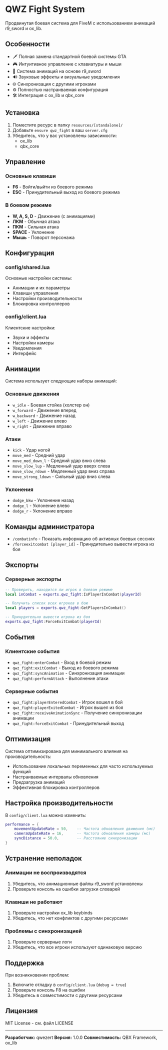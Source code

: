 # QWZ Fight System

Продвинутая боевая система для FiveM с использованием анимаций r9_sword и ox_lib.

## Особенности

- 🗡️ Полная замена стандартной боевой системы GTA
- 🎮 Интуитивное управление с клавиатуры и мыши
- 🎯 Система анимаций на основе r9_sword
- 🔊 Звуковые эффекты и визуальные уведомления
- 🌐 Синхронизация с другими игроками
- ⚙️ Полностью настраиваемая конфигурация
- 🛠️ Интеграция с ox_lib и qbx_core

## Установка

1. Поместите ресурс в папку `resources/[standalone]/`
2. Добавьте `ensure qwz_fight` в ваш `server.cfg`
3. Убедитесь, что у вас установлены зависимости:
   - ox_lib
   - qbx_core

## Управление

### Основные клавиши
- **F6** - Войти/выйти из боевого режима
- **ESC** - Принудительный выход из боевого режима

### В боевом режиме
- **W, A, S, D** - Движение (с анимациями)
- **ЛКМ** - Обычная атака
- **ПКМ** - Сильная атака
- **SPACE** - Уклонение
- **Мышь** - Поворот персонажа

## Конфигурация

### config/shared.lua
Основные настройки системы:
- Анимации и их параметры
- Клавиши управления
- Настройки производительности
- Блокировка контроллеров

### config/client.lua
Клиентские настройки:
- Звуки и эффекты
- Настройки камеры
- Уведомления
- Интерфейс

## Анимации

Система использует следующие наборы анимаций:

### Основные движения
- `w_idle` - Боевая стойка (холстер он)
- `w_forward` - Движение вперед
- `w_backward` - Движение назад
- `w_left` - Движение влево
- `w_right` - Движение вправо

### Атаки
- `kick` - Удар ногой
- `move_med` - Средний удар
- `move_med_down_l` - Средний удар вниз слева
- `move_slow_lup` - Медленный удар вверх слева
- `move_slow_rdown` - Медленный удар вниз справа
- `move_strong_ldown` - Сильный удар вниз слева

### Уклонения
- `dodge_bkw` - Уклонение назад
- `dodge_l` - Уклонение влево
- `dodge_r` - Уклонение вправо

## Команды администратора

- `/combatinfo` - Показать информацию об активных боевых сессиях
- `/forceexitcombat [player_id]` - Принудительно вывести игрока из боя

## Экспорты

### Серверные экспорты
```lua
-- Проверить, находится ли игрок в боевом режиме
local inCombat = exports.qwz_fight:IsPlayerInCombat(playerId)

-- Получить список всех игроков в бою
local players = exports.qwz_fight:GetPlayersInCombat()

-- Принудительно вывести игрока из боя
exports.qwz_fight:ForceExitCombat(playerId)
```

## События

### Клиентские события
- `qwz_fight:enterCombat` - Вход в боевой режим
- `qwz_fight:exitCombat` - Выход из боевого режима
- `qwz_fight:syncAnimation` - Синхронизация анимации
- `qwz_fight:performAttack` - Выполнение атаки

### Серверные события
- `qwz_fight:playerEnteredCombat` - Игрок вошел в бой
- `qwz_fight:playerExitedCombat` - Игрок вышел из боя
- `qwz_fight:receiveAnimationSync` - Получение синхронизации анимации
- `qwz_fight:forceExitCombat` - Принудительный выход

## Оптимизация

Система оптимизирована для минимального влияния на производительность:

- Использование локальных переменных для часто используемых функций
- Настраиваемые интервалы обновления
- Предзагрузка анимаций
- Эффективная блокировка контроллеров

## Настройка производительности

В `config/client.lua` можно изменить:

```lua
performance = {
    movementUpdateRate = 50,    -- Частота обновления движения (мс)
    cameraUpdateRate = 16,      -- Частота обновления камеры (мс)
    syncDistance = 50.0,        -- Расстояние синхронизации
}
```

## Устранение неполадок

### Анимации не воспроизводятся
1. Убедитесь, что анимационные файлы r9_sword установлены
2. Проверьте консоль на ошибки загрузки словарей

### Клавиши не работают
1. Проверьте настройки ox_lib keybinds
2. Убедитесь, что нет конфликтов с другими ресурсами

### Проблемы с синхронизацией
1. Проверьте серверные логи
2. Убедитесь, что все игроки используют одинаковую версию

## Поддержка

При возникновении проблем:
1. Включите отладку в `config/client.lua` (`debug = true`)
2. Проверьте консоль F8 на ошибки
3. Убедитесь в совместимости с другими ресурсами

## Лицензия

MIT License - см. файл LICENSE

---

**Разработчик:** qwezert
**Версия:** 1.0.0
**Совместимость:** QBX Framework, ox_lib
